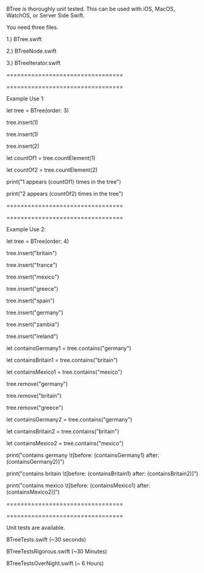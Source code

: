 BTree is thoroughly unit tested. This can be used with iOS, MacOS, WatchOS, or Server Side Swift.


You need three files.


1.) BTree.swift

2.) BTreeNode.swift

3.) BTreeIterator.swift


=================================

=================================


Example Use 1:


let tree = BTree<Int>(order: 3)

tree.insert(1)

tree.insert(1)

tree.insert(2)

let countOf1 = tree.countElement(1)

let countOf2 = tree.countElement(2)



print("1 appears \(countOf1) times in the tree")

print("2 appears \(countOf2) times in the tree")


=================================

=================================


Example Use 2:


let tree = BTree<String>(order: 4)

tree.insert("britain")

tree.insert("france")

tree.insert("mexico")

tree.insert("greece")

tree.insert("spain")

tree.insert("germany")

tree.insert("zambia")

tree.insert("ireland")


let containsGermany1 = tree.contains("germany")

let containsBritain1 = tree.contains("britain")

let containsMexico1 = tree.contains("mexico")


tree.remove("germany")

tree.remove("britain")

tree.remove("greece")


let containsGermany2 = tree.contains("germany")

let containsBritain2 = tree.contains("britain")

let containsMexico2 = tree.contains("mexico")


print("contains germany \t[before: \(containsGermany1) after: \(containsGermany2)]")

print("contains britain \t[before: \(containsBritain1) after: \(containsBritain2)]")

print("contains mexico \t[before: \(containsMexico1) after: \(containsMexico2)]")


=================================

=================================


Unit tests are available.


BTreeTests.swift (~30 seconds)

BTreeTestsRigorous.swift (~30 Minutes)

BTreeTestsOverNight.swift (~ 6 Hours)


